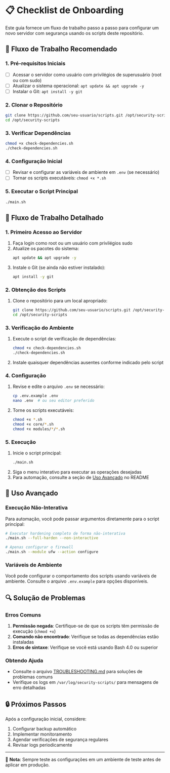 # 📋 Checklist de Onboarding

Este guia fornece um fluxo de trabalho passo a passo para configurar um novo servidor com segurança usando os scripts deste repositório.

## 🔄 Fluxo de Trabalho Recomendado

### 1. Pré-requisitos Iniciais
- [ ] Acessar o servidor como usuário com privilégios de superusuário (root ou com sudo)
- [ ] Atualizar o sistema operacional: `apt update && apt upgrade -y`
- [ ] Instalar o Git: `apt install -y git`

### 2. Clonar o Repositório
```bash
git clone https://github.com/seu-usuario/scripts.git /opt/security-scripts
cd /opt/security-scripts
```

### 3. Verificar Dependências
```bash
chmod +x check-dependencies.sh
./check-dependencies.sh
```

### 4. Configuração Inicial
- [ ] Revisar e configurar as variáveis de ambiente em `.env` (se necessário)
- [ ] Tornar os scripts executáveis: `chmod +x *.sh`

### 5. Executar o Script Principal
```bash
./main.sh
```

## 🚀 Fluxo de Trabalho Detalhado

### 1. Primeiro Acesso ao Servidor
1. Faça login como root ou um usuário com privilégios sudo
2. Atualize os pacotes do sistema:
   ```bash
   apt update && apt upgrade -y
   ```
3. Instale o Git (se ainda não estiver instalado):
   ```bash
   apt install -y git
   ```

### 2. Obtenção dos Scripts
1. Clone o repositório para um local apropriado:
   ```bash
   git clone https://github.com/seu-usuario/scripts.git /opt/security-scripts
   cd /opt/security-scripts
   ```

### 3. Verificação do Ambiente
1. Execute o script de verificação de dependências:
   ```bash
   chmod +x check-dependencies.sh
   ./check-dependencies.sh
   ```
2. Instale quaisquer dependências ausentes conforme indicado pelo script

### 4. Configuração
1. Revise e edite o arquivo `.env` se necessário:
   ```bash
   cp .env.example .env
   nano .env  # ou seu editor preferido
   ```
2. Torne os scripts executáveis:
   ```bash
   chmod +x *.sh
   chmod +x core/*.sh
   chmod +x modules/*/*.sh
   ```

### 5. Execução
1. Inicie o script principal:
   ```bash
   ./main.sh
   ```
2. Siga o menu interativo para executar as operações desejadas
3. Para automação, consulte a seção de [Uso Avançado](#-uso-avançado) no README

## 🔄 Uso Avançado

### Execução Não-Interativa
Para automação, você pode passar argumentos diretamente para o script principal:

```bash
# Executar hardening completo de forma não-interativa
./main.sh --full-harden --non-interactive

# Apenas configurar o firewall
./main.sh --module ufw --action configure
```

### Variáveis de Ambiente
Você pode configurar o comportamento dos scripts usando variáveis de ambiente. Consulte o arquivo `.env.example` para opções disponíveis.

## 🔍 Solução de Problemas

### Erros Comuns
1. **Permissão negada**: Certifique-se de que os scripts têm permissão de execução (`chmod +x`)
2. **Comando não encontrado**: Verifique se todas as dependências estão instaladas
3. **Erros de sintaxe**: Verifique se você está usando Bash 4.0 ou superior

### Obtendo Ajuda
- Consulte o arquivo [TROUBLESHOOTING.md](TROUBLESHOOTING.md) para soluções de problemas comuns
- Verifique os logs em `/var/log/security-scripts/` para mensagens de erro detalhadas

## 🔒 Próximos Passos

Após a configuração inicial, considere:
1. Configurar backup automático
2. Implementar monitoramento
3. Agendar verificações de segurança regulares
4. Revisar logs periodicamente

---

📌 **Nota**: Sempre teste as configurações em um ambiente de teste antes de aplicar em produção.

